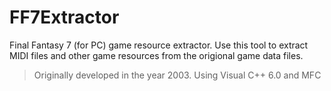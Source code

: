 # FF7Extractor
Final Fantasy 7 (for PC) game resource extractor. Use this tool to extract MIDI files and other game resources from the origional game data files.
>Originally developed in the year 2003. Using Visual C++ 6.0 and MFC
